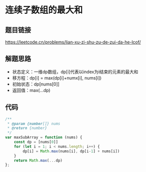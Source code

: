 # 连续子数组的最大和

## 题目链接

https://leetcode.cn/problems/lian-xu-zi-shu-zu-de-zui-da-he-lcof/

## 解题思路

* 状态定义：一维dp数组，dp[i]代表以index为i结束的元素的最大和
* 移方程：dp[i] = max(dp[i]+numx[i], nums[i])
* 初始状态：dp[nums[0]]
* 返回值：max(...dp)

## 代码

```js
/**
 * @param {number[]} nums
 * @return {number}
 */
var maxSubArray = function (nums) {
    const dp = [nums[0]]
    for (let i = 1; i < nums.length; i++) {
        dp[i] = Math.max(nums[i], dp[i-1] + nums[i])
    }
    return Math.max(...dp)
};
```

